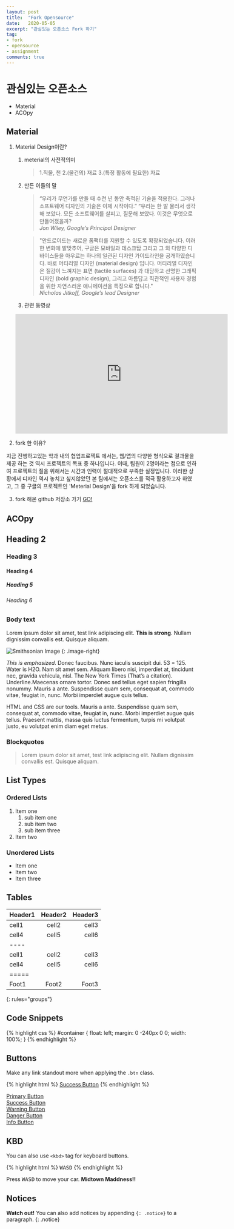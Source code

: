 ```yaml
---
layout: post
title:  "Fork Opensource"
date:   2020-05-05
excerpt: "관심있는 오픈소스 Fork 하기"
tag:
- fork 
- opensource
- assignment
comments: true
---
```


# 관심있는 오픈소스

* Material
* ACOpy

## Material

1. Material Design이란?
    1. meterial의 사전적의미
        > 1.직물, 천 2.(물건의) 재료 3.(특정 활동에 필요한) 자료
    2. 만든 이들의 말
        > “우리가 무언가를 만들 때 수천 년 동안 축적된 기술을 적용한다. 그러나 소프트웨어 디자인의 기술은 이제 시작이다.”
           “우리는 한 발 물러서 생각해 보았다. 모든 소프트웨어를 살피고, 질문해 보았다. 이것은 무엇으로 만들어졌을까?   
           *Jon Wiley, Google’s Principal Designer*
        
        > "안드로이드는 새로운 폼팩터를 지원할 수 있도록 확장되었습니다. 
           이러한 변화에 발맞추어, 구글은 모바일과 데스크탑 그리고 그 외 다양한 디바이스들을 아우르는 하나의 일관된 디자인 가이드라인을 공개하였습니다. 바로 머티리얼 디자인 (material design) 입니다. 
           머티리얼 디자인은 질감이 느껴지는 표면 (tactile surfaces) 과 대담하고 선명한 그래픽 디자인 (bold graphic design), 
           그리고 아름답고 직관적인 사용자 경험을 위한 자연스러운 애니메이션을 특징으로 합니다."    
            *Nicholas Jitkoff, Google’s lead Designer*
    3. 관련 동영상 
    <iframe width="560" height="315" src="https://youtu.be/Q8TXgCzxEnw" frameborder="0"> </iframe>

2. fork 한 이유?
 
 지금 진행하고있는 학과 내의 협업프로젝트 에서는, 웹/앱의 다양한 형식으로 결과물을 제공 하는 것 역시 프로젝트의 목표 중 하나입니다. 
이때, 팀원이 2명이라는 점으로 인하여 프로젝트의 질을 위해서는 시간과 인력이 절대적으로 부족한 실정입니다.
이러한 상황에서 디자인 역시 놓치고 싶지않았던 본 팀에서는 오픈소스를 적극 활용하고자 하였고, 그 중 구글의 프로젝트인 'Meterial Design'을 fork 하게 되었습니다.   
                     
3. fork 해온 github 저장소 가기 <a href="https://github.com/zlzh88/material-components-web" class="fork-material"> GO!</a>



## ACOpy

## Heading 2

### Heading 3

#### Heading 4

##### Heading 5

###### Heading 6

### Body text

Lorem ipsum dolor sit amet, test link adipiscing elit. **This is strong**. Nullam dignissim convallis est. Quisque aliquam.

![Smithsonian Image](https://mmistakes.github.io/minimal-mistakes/images/3953273590_704e3899d5_m.jpg)
{: .image-right}

*This is emphasized*. Donec faucibus. Nunc iaculis suscipit dui. 53 = 125. Water is H2O. Nam sit amet sem. Aliquam libero nisi, imperdiet at, tincidunt nec, gravida vehicula, nisl. The New York Times (That’s a citation). Underline.Maecenas ornare tortor. Donec sed tellus eget sapien fringilla nonummy. Mauris a ante. Suspendisse quam sem, consequat at, commodo vitae, feugiat in, nunc. Morbi imperdiet augue quis tellus.

HTML and CSS are our tools. Mauris a ante. Suspendisse quam sem, consequat at, commodo vitae, feugiat in, nunc. Morbi imperdiet augue quis tellus. Praesent mattis, massa quis luctus fermentum, turpis mi volutpat justo, eu volutpat enim diam eget metus.

### Blockquotes

> Lorem ipsum dolor sit amet, test link adipiscing elit. Nullam dignissim convallis est. Quisque aliquam.

## List Types

### Ordered Lists

1. Item one
   1. sub item one
   2. sub item two
   3. sub item three
2. Item two

### Unordered Lists

* Item one
* Item two
* Item three

## Tables

| Header1 | Header2 | Header3 |
|:--------|:-------:|--------:|
| cell1   | cell2   | cell3   |
| cell4   | cell5   | cell6   |
|----
| cell1   | cell2   | cell3   |
| cell4   | cell5   | cell6   |
|=====
| Foot1   | Foot2   | Foot3
{: rules="groups"}

## Code Snippets

{% highlight css %}
#container {
  float: left;
  margin: 0 -240px 0 0;
  width: 100%;
}
{% endhighlight %}

## Buttons

Make any link standout more when applying the `.btn` class.

{% highlight html %}
<a href="#" class="btn btn-success">Success Button</a>
{% endhighlight %}

<div markdown="0"><a href="#" class="btn">Primary Button</a></div>
<div markdown="0"><a href="#" class="btn btn-success">Success Button</a></div>
<div markdown="0"><a href="#" class="btn btn-warning">Warning Button</a></div>
<div markdown="0"><a href="#" class="btn btn-danger">Danger Button</a></div>
<div markdown="0"><a href="#" class="btn btn-info">Info Button</a></div>

## KBD

You can also use `<kbd>` tag for keyboard buttons.

{% highlight html %}
<kbd>W</kbd><kbd>A</kbd><kbd>S</kbd><kbd>D</kbd>
{% endhighlight %}

Press <kbd>W</kbd><kbd>A</kbd><kbd>S</kbd><kbd>D</kbd> to move your car. **Midtown Maddness!!**

## Notices

**Watch out!** You can also add notices by appending `{: .notice}` to a paragraph.
{: .notice}
